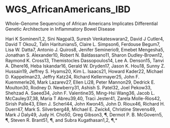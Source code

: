 # WGS_AfricanAmericans_IBD
Whole-Genome Sequencing of African Americans Implicates Differential Genetic Architecture in Inflammatory Bowel Disease

Hari K Somineni1,2, Sini Nagpal3, Suresh Venkateswaran2, David J Cutler4, David T Okou2, Talin Haritunians5, Claire L. Simpson6, Ferdouse Begum7, Lisa W. Datta7, Antonio J. Quiros8, Jenifer Seminerio9, Emebet Mengesha5, Jonathan S. Alexander10, Robert N. Baldassano11, Sharon Dudley-Brown12, Raymond K. Cross13, Themistocles Dassopoulos14, Lee A. Denson15, Tanvi A. Dhere16, Heba Iskandar16, Gerald W. Dryden17, Jason K. Hou18, Sunny Z. Hussain19, Jeffrey S. Hyams20, Kim L. Isaacs21, Howard Kader22, Michael D. Kappelman23, Jeffry Katz24, Richard Kellermayer25, John F. Kuemmerle26, Mark Lazarev27, Ellen Li28, Peter Mannon29, Dedrick E. Moulton30, Rodney D. Newberry31, Ashish S. Patel32, Joel Pekow33, Shehzad A. Saeed34, John F. Valentine35, Ming-Hsi Wang36, Jacob L. McCauley37,38, Maria T Abreu39,40, Traci Jester41, Zarela Molle-Rios42, Sirish Palle43, Ellen J. Scherl44, John Kwon45, John D. Rioux46, Richard H. Duerr47, Mark S. Silverberg48, Michael E. Zwick4, Christine Stevens49, Mark J Daly49, Judy H. Cho50, Greg Gibson3, ¶, Dermot P. B. McGovern5, ¶, Steven R. Brant51, ¶, and Subra Kugathasan1,2, ¶,*

